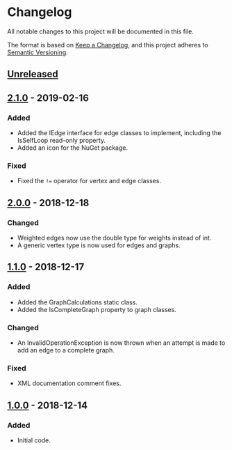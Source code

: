 # Changelog
All notable changes to this project will be documented in this file.

The format is based on [Keep a Changelog](https://keepachangelog.com/en/1.0.0/),
and this project adheres to [Semantic Versioning](https://semver.org/spec/v2.0.0.html).

## [Unreleased]

## [2.1.0] - 2019-02-16
### Added
- Added the IEdge interface for edge classes to implement, including the
  IsSelfLoop read-only property.
- Added an icon for the NuGet package.

### Fixed
- Fixed the `!=` operator for vertex and edge classes.

## [2.0.0] - 2018-12-18
### Changed
- Weighted edges now use the double type for weights instead of int.
- A generic vertex type is now used for edges and graphs.

## [1.1.0] - 2018-12-17
### Added
- Added the GraphCalculations static class.
- Added the IsCompleteGraph property to graph classes.

### Changed
- An InvalidOperationException is now thrown when an attempt is made to add an
  edge to a complete graph.

### Fixed
-  XML documentation comment fixes.

## [1.0.0] - 2018-12-14
### Added
- Initial code.

[Unreleased]: https://github.com/Xyaneon/Xyaneon.ComputerScience.GraphTheory/compare/v2.1.0...HEAD
[2.1.0]: https://github.com/Xyaneon/Xyaneon.ComputerScience.GraphTheory/compare/v2.0.0...v2.1.0
[2.0.0]: https://github.com/Xyaneon/Xyaneon.ComputerScience.GraphTheory/compare/v1.1.0...v2.0.0
[1.1.0]: https://github.com/Xyaneon/Xyaneon.ComputerScience.GraphTheory/compare/v1.0.0...v1.1.0
[1.0.0]: https://github.com/Xyaneon/Xyaneon.ComputerScience.GraphTheory/compare/59c07192b4dc956019348bf39968a22521e2616c...v1.0.0